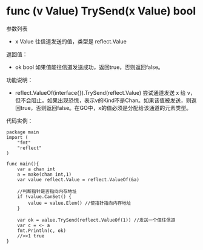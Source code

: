 # func (v Value) TrySend(x Value) bool

参数列表

- x Value 往信道发送的值，类型是 reflect.Value

返回值：

- ok bool 如果值能往信道发送成功，返回true，否则返回false。

功能说明：

- reflect.ValueOf(interface{}).TrySend(reflect.Value) 尝试通道发送 x 给 v，但不会阻止。如果出现恐慌，表示v的Kind不是Chan。如果该值被发送，则返回true，否则返回false。在GO中，x的值必须是分配给该通道的元素类型。

代码实例：
	
	package main
	import (
		"fmt"
		"reflect"
	)
	
	func main(){
		var a chan int
		a = make(chan int,1)
		var value reflect.Value = reflect.ValueOf(&a)
		
		//判断指针是否指向内存地址
		if !value.CanSet() {
			value = value.Elem() //使指针指向内存地址
		}
		
		var ok = value.TrySend(reflect.ValueOf(1)) //发送一个值往信道
		var c = <- a
		fmt.Println(c, ok)
		//>>1 true
	}
